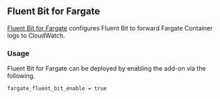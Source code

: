 ## Fluent Bit for Fargate

[Fluent Bit for Fargate](https://aws.amazon.com/blogs/containers/fluent-bit-for-amazon-eks-on-aws-fargate-is-here/) configures Fluent Bit to forward Fargate Container logs to CloudWatch.

### Usage

Fluent Bit for Fargate can be deployed by enabling the add-on via the following.

```hcl
fargate_fluent_bit_enable = true
```
